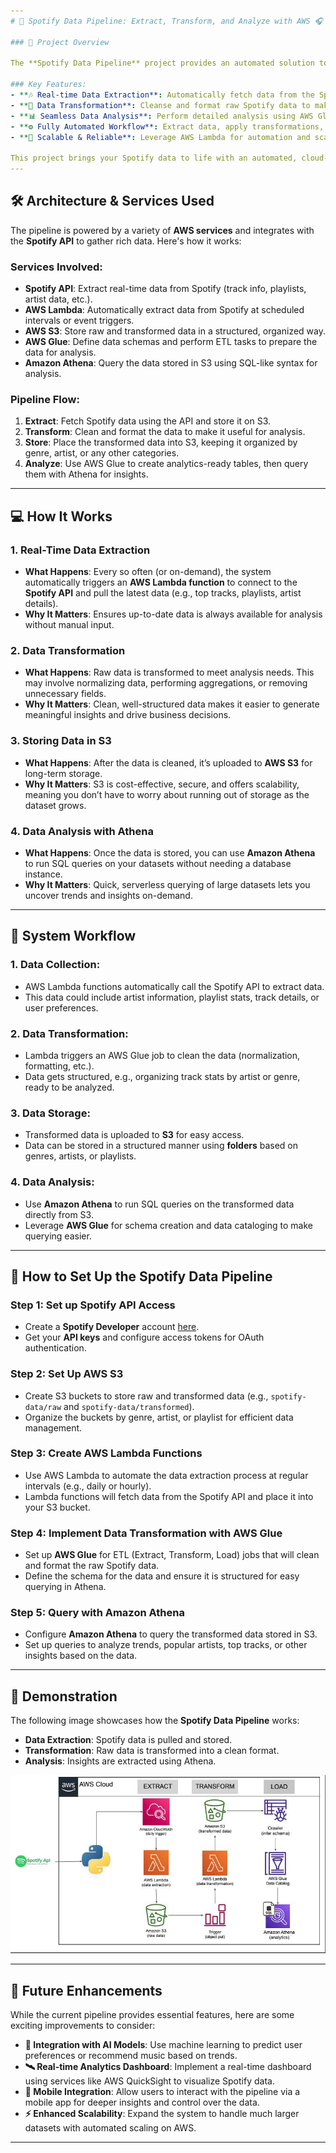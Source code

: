 ```yaml
---
# 🌟 Spotify Data Pipeline: Extract, Transform, and Analyze with AWS 🎧

### 🚗 Project Overview

The **Spotify Data Pipeline** project provides an automated solution to **extract**, **transform**, and **analyze** Spotify data in a scalable, reliable way using AWS services.

### Key Features:
- **🎶 Real-time Data Extraction**: Automatically fetch data from the Spotify API (e.g., track details, artist stats, playlist information).
- **🔄 Data Transformation**: Cleanse and format raw Spotify data to make it analysis-ready.
- **📊 Seamless Data Analysis**: Perform detailed analysis using AWS Glue and Athena on transformed data stored in S3.
- **⚙️ Fully Automated Workflow**: Extract data, apply transformations, and store it in an organized manner with minimal manual intervention.
- **📱 Scalable & Reliable**: Leverage AWS Lambda for automation and scalability without worrying about server management.

This project brings your Spotify data to life with an automated, cloud-native solution for valuable insights and analytics.
---
```


## 🛠️ Architecture & Services Used

The pipeline is powered by a variety of **AWS services** and integrates with the **Spotify API** to gather rich data. Here's how it works:

### **Services Involved**:
- **Spotify API**: Extract real-time data from Spotify (track info, playlists, artist data, etc.).
- **AWS Lambda**: Automatically extract data from Spotify at scheduled intervals or event triggers.
- **AWS S3**: Store raw and transformed data in a structured, organized way.
- **AWS Glue**: Define data schemas and perform ETL tasks to prepare the data for analysis.
- **Amazon Athena**: Query the data stored in S3 using SQL-like syntax for analysis.

### **Pipeline Flow**:
1. **Extract**: Fetch Spotify data using the API and store it on S3.
2. **Transform**: Clean and format the data to make it useful for analysis.
3. **Store**: Place the transformed data into S3, keeping it organized by genre, artist, or any other categories.
4. **Analyze**: Use AWS Glue to create analytics-ready tables, then query them with Athena for insights.

---

## 💻 How It Works

### **1. Real-Time Data Extraction**
- **What Happens**: Every so often (or on-demand), the system automatically triggers an **AWS Lambda function** to connect to the **Spotify API** and pull the latest data (e.g., top tracks, playlists, artist details).
- **Why It Matters**: Ensures up-to-date data is always available for analysis without manual input.

### **2. Data Transformation**
- **What Happens**: Raw data is transformed to meet analysis needs. This may involve normalizing data, performing aggregations, or removing unnecessary fields.
- **Why It Matters**: Clean, well-structured data makes it easier to generate meaningful insights and drive business decisions.

### **3. Storing Data in S3**
- **What Happens**: After the data is cleaned, it’s uploaded to **AWS S3** for long-term storage.
- **Why It Matters**: S3 is cost-effective, secure, and offers scalability, meaning you don’t have to worry about running out of storage as the dataset grows.

### **4. Data Analysis with Athena**
- **What Happens**: Once the data is stored, you can use **Amazon Athena** to run SQL queries on your datasets without needing a database instance.
- **Why It Matters**: Quick, serverless querying of large datasets lets you uncover trends and insights on-demand.

---

## 🔧 System Workflow

### **1. Data Collection**:
- AWS Lambda functions automatically call the Spotify API to extract data.
- This data could include artist information, playlist stats, track details, or user preferences.
  
### **2. Data Transformation**:
- Lambda triggers an AWS Glue job to clean the data (normalization, formatting, etc.).
- Data gets structured, e.g., organizing track stats by artist or genre, ready to be analyzed.

### **3. Data Storage**:
- Transformed data is uploaded to **S3** for easy access.
- Data can be stored in a structured manner using **folders** based on genres, artists, or playlists.

### **4. Data Analysis**:
- Use **Amazon Athena** to run SQL queries on the transformed data directly from S3.
- Leverage **AWS Glue** for schema creation and data cataloging to make querying easier.

---

## 🔄 How to Set Up the Spotify Data Pipeline

### **Step 1: Set up Spotify API Access**
- Create a **Spotify Developer** account [here](https://developer.spotify.com/).
- Get your **API keys** and configure access tokens for OAuth authentication.

### **Step 2: Set Up AWS S3**
- Create S3 buckets to store raw and transformed data (e.g., `spotify-data/raw` and `spotify-data/transformed`).
- Organize the buckets by genre, artist, or playlist for efficient data management.

### **Step 3: Create AWS Lambda Functions**
- Use AWS Lambda to automate the data extraction process at regular intervals (e.g., daily or hourly).
- Lambda functions will fetch data from the Spotify API and place it into your S3 bucket.

### **Step 4: Implement Data Transformation with AWS Glue**
- Set up **AWS Glue** for ETL (Extract, Transform, Load) jobs that will clean and format the raw Spotify data.
- Define the schema for the data and ensure it is structured for easy querying in Athena.

### **Step 5: Query with Amazon Athena**
- Configure **Amazon Athena** to query the transformed data stored in S3.
- Set up queries to analyze trends, popular artists, top tracks, or other insights based on the data.

---

## 🎯 Demonstration

The following image showcases how the **Spotify Data Pipeline** works:

- **Data Extraction**: Spotify data is pulled and stored.
- **Transformation**: Raw data is transformed into a clean format.
- **Analysis**: Insights are extracted using Athena.

![Spotify Data Pipeline Workflow](https://github.com/Anirudhpatil367/Data_Engineering_Projects/blob/daac62dd42d17f7e43239b87f2094837570a8300/Spotify/spotify-data-pipeline.png)

---

## 🚀 Future Enhancements

While the current pipeline provides essential features, here are some exciting improvements to consider:

- **🔗 Integration with AI Models**: Use machine learning to predict user preferences or recommend music based on trends.
- **🛰️ Real-time Analytics Dashboard**: Implement a real-time dashboard using services like AWS QuickSight to visualize Spotify data.
- **📱 Mobile Integration**: Allow users to interact with the pipeline via a mobile app for deeper insights and control over the data.
- **⚡ Enhanced Scalability**: Expand the system to handle much larger datasets with automated scaling on AWS.

---

